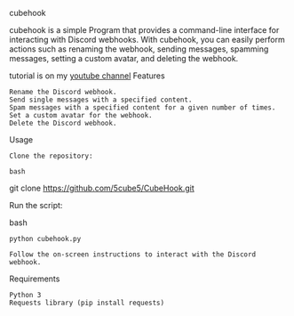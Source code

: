 cubehook

cubehook is a simple Program that provides a command-line interface for interacting with Discord webhooks. With cubehook, you can easily perform actions such as renaming the webhook, sending messages, spamming messages, setting a custom avatar, and deleting the webhook.

tutorial is on my [youtube channel](https://www.youtube.com/channel/UCg_82fRPz1peYZay3tJ9HsA)
Features

    Rename the Discord webhook.
    Send single messages with a specified content.
    Spam messages with a specified content for a given number of times.
    Set a custom avatar for the webhook.
    Delete the Discord webhook.

Usage

    Clone the repository:

    bash

git clone https://github.com/5cube5/CubeHook.git

Run the script:

bash

    python cubehook.py

    Follow the on-screen instructions to interact with the Discord webhook.

Requirements

    Python 3
    Requests library (pip install requests)

